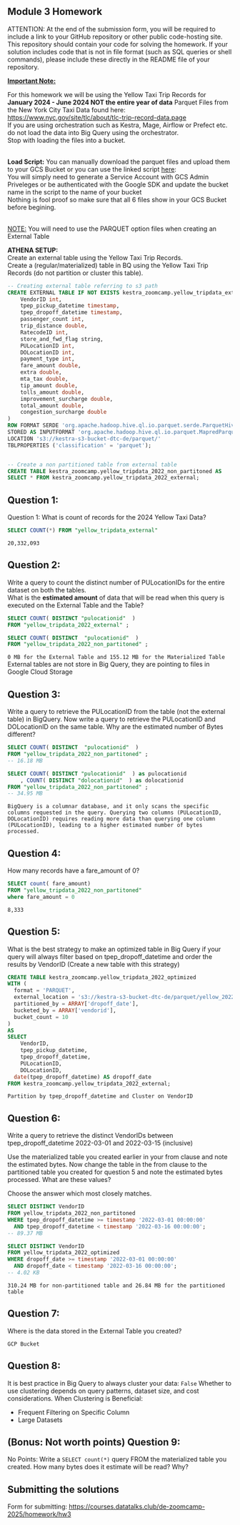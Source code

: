 ## Module 3 Homework

ATTENTION: At the end of the submission form, you will be required to include a link to your GitHub repository or other public code-hosting site. 
This repository should contain your code for solving the homework. If your solution includes code that is not in file format (such as SQL queries or 
shell commands), please include these directly in the README file of your repository.

<b><u>Important Note:</b></u> <p> For this homework we will be using the Yellow Taxi Trip Records for **January 2024 - June 2024 NOT the entire year of data** 
Parquet Files from the New York
City Taxi Data found here: </br> https://www.nyc.gov/site/tlc/about/tlc-trip-record-data.page </br>
If you are using orchestration such as Kestra, Mage, Airflow or Prefect etc. do not load the data into Big Query using the orchestrator.</br> 
Stop with loading the files into a bucket. </br></br>

**Load Script:** You can manually download the parquet files and upload them to your GCS Bucket or you can use the linked script [here](./load_yellow_taxi_data.py):<br>
You will simply need to generate a Service Account with GCS Admin Priveleges or be authenticated with the Google SDK and update the bucket name in the script to the name of your bucket<br>
Nothing is fool proof so make sure that all 6 files show in your GCS Bucket before begining.</br><br>

<u>NOTE:</u> You will need to use the PARQUET option files when creating an External Table</br>

<b>ATHENA SETUP:</b></br>
Create an external table using the Yellow Taxi Trip Records. </br>
Create a (regular/materialized) table in BQ using the Yellow Taxi Trip Records (do not partition or cluster this table). </br>
</p>


```sql
-- Creating external table referring to s3 path
CREATE EXTERNAL TABLE IF NOT EXISTS kestra_zoomcamp.yellow_tripdata_ext (
    VendorID int,
    tpep_pickup_datetime timestamp,
    tpep_dropoff_datetime timestamp,
    passenger_count int,
    trip_distance double,
    RatecodeID int,
    store_and_fwd_flag string,
    PULocationID int,
    DOLocationID int,
    payment_type int,
    fare_amount double,
    extra double,
    mta_tax double,
    tip_amount double,
    tolls_amount double,
    improvement_surcharge double,
    total_amount double,
    congestion_surcharge double
)
ROW FORMAT SERDE 'org.apache.hadoop.hive.ql.io.parquet.serde.ParquetHiveSerDe'
STORED AS INPUTFORMAT 'org.apache.hadoop.hive.ql.io.parquet.MapredParquetInputFormat' OUTPUTFORMAT 'org.apache.hadoop.hive.ql.io.parquet.MapredParquetOutputFormat'
LOCATION 's3://kestra-s3-bucket-dtc-de/parquet/'
TBLPROPERTIES ('classification' = 'parquet');


-- Create a non partitioned table from external table
CREATE TABLE kestra_zoomcamp.yellow_tripdata_2022_non_partitoned AS
SELECT * FROM kestra_zoomcamp.yellow_tripdata_2022_external;

```


## Question 1:
Question 1: What is count of records for the 2024 Yellow Taxi Data?
```sql
SELECT COUNT(*) FROM "yellow_tripdata_external"
```
`20,332,093`


## Question 2:
Write a query to count the distinct number of PULocationIDs for the entire dataset on both the tables.</br> 
What is the **estimated amount** of data that will be read when this query is executed on the External Table and the Table?

```sql
SELECT COUNT( DISTINCT "pulocationid"  )
FROM "yellow_tripdata_2022_external" ;

SELECT COUNT( DISTINCT  "pulocationid"  )
FROM "yellow_tripdata_2022_non_partitoned" ;
```

`0 MB for the External Table and 155.12 MB for the Materialized Table`
External tables are not store in Big Query, they are pointing to files in Google Cloud Storage

## Question 3:
Write a query to retrieve the PULocationID from the table (not the external table) in BigQuery. Now write a query to retrieve the PULocationID and DOLocationID on the same table. Why are the estimated number of Bytes different?

```sql
SELECT COUNT( DISTINCT  "pulocationid"  )
FROM "yellow_tripdata_2022_non_partitoned" ;
-- 16.18 MB

SELECT COUNT( DISTINCT "pulocationid"  ) as pulocationid
    , COUNT( DISTINCT "dolocationid"  ) as dolocationid
FROM "yellow_tripdata_2022_non_partitoned" ;
-- 34.95 MB
```

`BigQuery is a columnar database, and it only scans the specific columns requested in the query. Querying two columns (PULocationID, DOLocationID) requires reading more data than querying one column (PULocationID), leading to a higher estimated number of bytes processed.`

## Question 4:
How many records have a fare_amount of 0?

```sql
SELECT count( fare_amount)  
FROM "yellow_tripdata_2022_non_partitoned" 
where fare_amount = 0
```
`8,333`

## Question 5:
What is the best strategy to make an optimized table in Big Query if your query will always filter based on tpep_dropoff_datetime and order the results by VendorID (Create a new table with this strategy)

```sql
CREATE TABLE kestra_zoomcamp.yellow_tripdata_2022_optimized
WITH (
  format = 'PARQUET',
  external_location = 's3://kestra-s3-bucket-dtc-de/parquet/yellow_2022_optimized',
  partitioned_by = ARRAY['dropoff_date'],
  bucketed_by = ARRAY['vendorid'],
  bucket_count = 10
)
AS
SELECT
    VendorID,
    tpep_pickup_datetime,
    tpep_dropoff_datetime,
    PULocationID,
    DOLocationID,
  date(tpep_dropoff_datetime) AS dropoff_date
FROM kestra_zoomcamp.yellow_tripdata_2022_external;
```

`Partition by tpep_dropoff_datetime and Cluster on VendorID`



## Question 6:
Write a query to retrieve the distinct VendorIDs between tpep_dropoff_datetime
2022-03-01 and 2022-03-15 (inclusive)</br>

Use the materialized table you created earlier in your from clause and note the estimated bytes. Now change the table in the from clause to the partitioned table you created for question 5 and note the estimated bytes processed. What are these values? </br>

Choose the answer which most closely matches.</br> 

```sql
SELECT DISTINCT VendorID
FROM yellow_tripdata_2022_non_partitoned
WHERE tpep_dropoff_datetime >= timestamp '2022-03-01 00:00:00'
  AND tpep_dropoff_datetime < timestamp '2022-03-16 00:00:00';
-- 89.37 MB

SELECT DISTINCT VendorID
FROM yellow_tripdata_2022_optimized
WHERE dropoff_date >= timestamp '2022-03-01 00:00:00'
  AND dropoff_date < timestamp '2022-03-16 00:00:00';
-- 4.02 KB
```

`310.24 MB for non-partitioned table and 26.84 MB for the partitioned table`

## Question 7: 
Where is the data stored in the External Table you created?

`GCP Bucket`

## Question 8:
It is best practice in Big Query to always cluster your data:
`False`
Whether to use clustering depends on query patterns, dataset size, and cost considerations.
When Clustering is Beneficial:
- Frequent Filtering on Specific Column
- Large Datasets


## (Bonus: Not worth points) Question 9:
No Points: Write a `SELECT count(*)` query FROM the materialized table you created. How many bytes does it estimate will be read? Why?


## Submitting the solutions

Form for submitting: https://courses.datatalks.club/de-zoomcamp-2025/homework/hw3